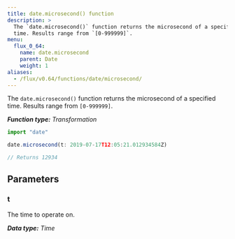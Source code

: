 ```yaml
---
title: date.microsecond() function
description: >
  The `date.microsecond()` function returns the microsecond of a specified
  time. Results range from `[0-999999]`.
menu:
  flux_0_64:
    name: date.microsecond
    parent: Date
    weight: 1
aliases:
  - /flux/v0.64/functions/date/microsecond/
---
```


The `date.microsecond()` function returns the microsecond of a specified time.
Results range from `[0-999999]`.

_**Function type:** Transformation_  

```js
import "date"

date.microsecond(t: 2019-07-17T12:05:21.012934584Z)

// Returns 12934
```

## Parameters

### t
The time to operate on.

_**Data type:** Time_
